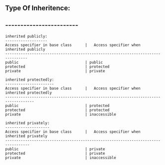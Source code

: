 ## Type Of Inheritence:
## ------------------------

    inherited publicly:
    -------------------
    Access specifier in base class      |   Access specifier when inherited publicly
    --------------------------------------------------------------------------------
    public                              | public
    protected                           | protected
    private                             | private

    inherited protectedly:
    ----------------------
    Access specifier in base class      |   Access specifier when inherited protectedly
    -----------------------------------------------------------------------------------
    public                              | protected
    protected                           | protected
    private                             | inaccessible

    inherited privately:
    --------------------
    Access specifier in base class      |   Access specifier when inherited privately
    ---------------------------------------------------------------------------------
    public                              | private
    protected                           | private
    private                             | inaccessible
